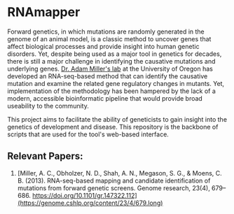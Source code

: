 # RNAmapper

Forward genetics, in which mutations are randomly generated in the genome of an animal model, is a classic method to uncover genes that affect biological processes and provide insight into human genetic disorders. Yet, despite being used as a major tool in genetics for decades, there is still a major challenge in identifying the causative mutations and underlying genes. [Dr. Adam Miller's lab](https://www.adammillerlab.com/) at the University of Oregon has developed an RNA-seq-based method that can identify the causative mutation and examine the related gene regulatory changes in mutants. Yet, implementation of the methodology has been hampered by the lack of a modern, accessible bioinformatic pipeline that would provide broad useability to the community. 

This project aims to facilitate the ability of geneticists to gain insight into the genetics of development and disease. This repository is the backbone of scripts that are used for the tool's web-based interface.

## Relevant Papers:

1. [Miller, A. C., Obholzer, N. D., Shah, A. N., Megason, S. G., & Moens, C. B. (2013). RNA-seq-based mapping and candidate identification of mutations from forward genetic screens. Genome research, 23(4), 679–686. https://doi.org/10.1101/gr.147322.112](https://genome.cshlp.org/content/23/4/679.long)
